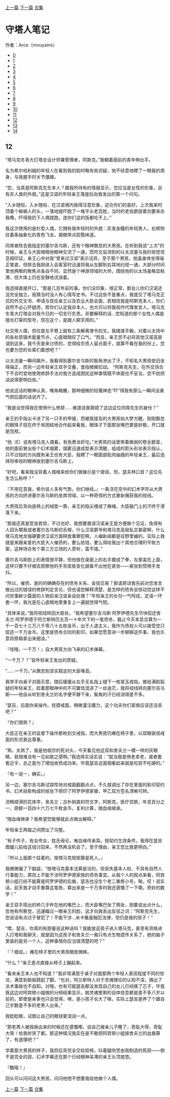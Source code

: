 [上一篇](./守塔人笔记11.md)  [下一篇](./守塔人笔记13.md)   [合集](../同人目录.md)

# 守塔人笔记

作者：Arce（mouyains）

* [0](./守塔人笔记00.md)
* [1](./守塔人笔记01.md)
* [2](./守塔人笔记02.md)
* [3](./守塔人笔记03.md)
* [4](./守塔人笔记04.md)
* [5](./守塔人笔记05.md)
* [6](./守塔人笔记06.md)
* [7](./守塔人笔记07.md)
* [8](./守塔人笔记08.md)
* [9](./守塔人笔记09.md)
* [10](./守塔人笔记10.md)
* [11](./守塔人笔记11.md)
* [12](./守塔人笔记12.md)
* [13](./守塔人笔记13.md)
* [14](./守塔人笔记14.md)

## 12

“塔马克冬青大灯塔总设计师兼管理者，阿斯克。”我朝着面前的青年伸出手。

名为希尔哈利姆的年轻人在看到我的脸时略有些迟疑，他不经意地瞟了一眼我的周身，与我握手时关节僵硬。

“您，当真是阿斯克先生本人？据我所持有的情报显示，您应当是女性的形象，且有非人类的外貌。”这是汉诺的年轻亲王落座后向我发出的第一个问句。

“入乡随俗，入乡随俗，在汉诺境内我得注意形象，迎合你们的喜好。上次我来时顶着个蜥蜴人的头，一落地就吓跑了一堆平头老百姓，当时的老伯爵提着剑要来杀我嘞，吓得我扔下人偶就跑，连你们这的饭都吃不上。”

我这次使用的是杉型人偶，它拥有我年轻时的外貌：灰发金瞳的年轻男人，右颊侧纹着条抽象化的青色飞龙，眉眼带点狡黠味道。

同席者除去我指定的塞尔吉乌斯，还有个眼神飘忽的大男孩。在听到我说“上次”的时候，亲王与大臣暗暗地眼神交流了一通，而符文监测到的以太流量与我的视觉信息相印证，亲王心中对我“曾来过汉诺”表示诧异，至于那个男孩，他虽身体坐得端正笔直，但除去我刚进入会客室时迅速将我从左脚到右耳地扫视一通，大部分时间里他两眼的聚焦点各自不同，显然是个神游领域的大师，围绕他的以太场虽略显粘滞，但大体上仍在安静地流淌着。

我选择直接开口，“那是几百年前的事。你们没印象，很正常，那会儿你们汉诺还没完全独立，我猜当时没人有心情写史书。不过这些不是重点，我提交了塔马克正式的外交文书、申请与现任亲王以及农业大臣会面，若相信我是阿斯克本人，你们自然不必心怀疑虑，若你们认定我非本人，也大可以将我视作代理发言人，塔马克冬青大灯塔会对我今日的一切言行负责。非要解释的话…您知道的那个女性人偶是擅长打架的型号，现在这个，是跟人聊天用的。”

社交用人偶，但仅是左手臂上就有三条解离律令刻文。我揉揉手腕，对着以太场中的各处禁锢术能量节点，心底暗暗叹了口气。“而且，亲王您不必将其他汉诺高层请到这来，我今天是来讨债的，您得给负债人留点面子，就算不看在我的份上，您也要为您的长辈们着想吧？”

以太流量一瞬间飙升，我看得到塞尔吉乌斯的鬓角渗出了汗，不知名大男孩依旧坐得端正，而另一边年轻亲王双手交叠，食指微微扣动。
“阿斯克先生，在外交场合下不合时宜地使用修辞手法对我方造成困扰这种事情既不体面也不妥当，您不妨把话说得更明白些。”

他说这话的眼神认真，嘴角略撇，那种细微的轻蔑神态“吓”得我有那么一瞬间没勇气把后面的话说齐了。

“我是没觉得我在使用什么修辞……难道说我猜错了这边这位同席先生的身份？”

亲王的手指尖卡进了另一只手的甲缝，而被我提及的大男孩如大梦方醒，刚刚飘忽的眼珠子现在终于肯团结地合作起来看我，眼珠子下面那张嘴巴更是妙极，开口就是包袱。

“他（E）说有塔马克人偶看，有免费龙虾吃。”大男孩的话里带着微弱的卷舌颤音，他的面前冒出些个幻术烟雾，烟雾迅速成型表示清醒，组成的箭头形状表示指认，只不过指的方向既有亲王也有大臣，我瞟了一眼面部肌肉抽搐的年轻亲王，最后选择将审视的眼神放到塞尔吉乌斯上。

“好吧，看来我没背着人偶棺来给你们做展示是个错误，但，瑟夫林口音？这位先生怎么称呼？”

『不用在意我，希尔说人多有气势。你们继续。』一条浮在空中的幻术字符从大男孩的方向挤进塞尔吉乌斯的坐席领域，以一种奇怪的方式重新捕获我的视线。

大男孩后背向座椅上的绒垫一靠，亲王的指尖缠成了麻绳，大臣脑门上的汗终于滑落下来。

“那我还真是受宠若惊，不过也好，我想要邀请汉诺亲王是方便做个见证，免得有人回头嚼我或者塞尔吉乌斯的舌根，什么汉诺爵爷和塔马克高层私交甚密啊，什么塔马克地龙强硬要求汉诺方面释放重罪犯啊，人编新闻都是往野里编的，实际上我就是来跟亲爱的大臣大人催债的，要么给钱，要么得给我出个其他合理的平账方案，这种场合有个第三方立场的人旁听，蛮不错。”

塞尔吉乌斯脸上的表情很平静，但他放在桌面上的右手握成了拳，左掌盖在上面，这样只要不仔细去观察他的手背皮肤变化就看不出他在紧张——紧张到惯用手发抖。

“所以，催债，是的的确确存在的债务关系、金钱交易？那请原谅我先前对您发言做出过的错误的修辞判定言论，但也请您解释清楚，是怎样的债务会惊动您这样不问世事鲜少露面的人物前来汉诺亲自处理？”年轻亲王的长句一气呵成，定语一环套一环，我光是在心底暗地里重复上一遍就觉得气短。

“具体来说，”我将视线转回大臣处，“我希望塞尔吉乌斯·阿罗伊德先生尽快偿还舍夫兰·阿罗伊德于阿兰斯特历五百一十年欠下的一笔债务，截止今天本息合算为一千一百七十三万八千零八十五枚金币，出于人道主义，我作为债权人可以接受您只偿还一千万金币。这里是债务合同的影印，如果您愿意进一步聊聊这件事，我也乐意将原稿拿出来细谈。”

『哇哦，一千万！』自大男孩方向飞来的幻术弹幕。

“一千万？？”自年轻亲王发出的质疑。

“……一千万。”从飘忽到坚实稳定的大臣嗓音。

我举手向桌子对面示意，随后缓缓从左手无名指上褪下一枚翠玉戒指，推给满脸狐疑的年轻亲王，趁着那眼神中的不可置信混进了一丝迷茫，我将视线转向塞尔吉乌斯——他自从听到舍夫兰的名字便平静下来，鬓角的汗已经消得差不多。

“瑟吉，后面你来操作。抚摸戒面，稍微灌注魔力，这个功夫你们家族应该还没丢吧？”

『你们很熟？』

大臣正在亲王的监督下操作那枚刻文戒指，而大男孩仍瘫在椅子里，以双眼直视戒面的形式表达尊重。

“熟，太熟了，我是他祖宗的死对头，今天看见他这双和舍夫兰一模一样的灰眼睛，我很难没有一见如故之感啊。”我选择实话实说：“就当我是倚老卖老，或者套套近乎，总之是为了增加收债成功率。毕竟瑟吉这面相看起来就是吃软不吃硬的。”

『有一说一，确实。』

另一边，塞尔吉乌斯试探性地对戒面戳戳点点，不久就调出了存在里面的影印契约书，幻术投影构成的纸张下侧印了阿罗伊德家徽，甲乙双方签名清晰可辨。

流畅顺滑的花体字，舍夫兰；古朴刚直的符文字，阿斯克。医疗贷款，年息百分之一，原额一百四十六万七千枚金币，复利计算，随血缘继承。

“随血缘继承？我希望您能够就此点做出解释。”

年轻亲王两眉之间攒出了沟壑。

“有子传子，有女传女，姓氏毋论，唯血缘传承耳。按契约生效条件，我得在瑟吉蹬腿儿前给这钱讨回来，不然再没机会了。至于理由，亲王您比我更明白。”

『所以上面那个挂着的，按塔马克规矩算是死人。』

我微微偏了下脑袋，“按塔马克基本法算是活的，但丧失基本人权、不具有自然人行事能力，原则上不能干涉阿罗伊德家族的债务事宜。从我个人的观点来看，阿宾顿小姐已经不能算是阿罗伊德的后裔，瑟吉也没生个老二重练小号，唉，哎！说实话，前天我才动手重算这笔账，算出来是一千万多时我还感慨了一下嘞，奇妙的数学！”

亲王双手搭出的桥几乎杵在他的嘴巴上，而大臣嘴巴张了两张，刚要说出点什么，忽地有所察觉，迅速瞄过一眼亲王的脸，这才向我丢出反驳之词：“阿斯克先生，您说话有点过于冒犯了！不能干涉…米卡雅虽触犯法律，但仍是我的孩子！”

“喂，瑟吉，你真的有胆量说这种话吗？我能放这孩子进入塔马克，甚至有资格进入灯塔和我聊天，就是因为这孩子和舍夫兰一裔只有点生物遗传关系了，她的脑子里装的是另一个人，这种事情你应当很清楚的吧？”

『？细说。』瘫在椅子里的大男孩眼皮微眯。

“什么？”亲王差点直接从椅子上蹦起来。

“看来亲王本人也不知道？”我非常满意于桌子对面那两个年轻人表现程度不同的惊诧，满意到偷偷跷起了脚。“也对，阿兰斯特人对于灵魂理论的认知不深，搞出了法术事故也不自知。对哦，也有可能瑟吉都没发现自己的女儿已经换了芯子，毕竟我这边对阿宾顿小姐做的分频结果显示，她灵魂里剩的自体信息都是差不多八岁以前的，即使是亲爹也只会觉得，嗐，是小孩子长大了嘛，实际上瑟吉是养了个跟自己岁数差不多的老男人出来。”

我眨眨眼，试图让自己的眼球更湿润一点。

“那老男人被我揪出来的时候还在感慨嘞，说自己被亲儿子睡了，奇耻大辱，奇耻大辱！给我听哭了都。那这种情况我实在是不敢把阿宾顿小姐按舍夫兰的血裔算了，有道理吧？”

学着那大男孩的样子，我将后背完全交给软椅，抖着腿欣赏由我制造的死寂——倒不是完全的寂，幻术字幕还在那个已经眼神呆滞的亲王头顶晃悠。

『酷哦！』

回头可以问问这大男孩，问问他想不想要我给他做个人偶。



[上一篇](./守塔人笔记11.md)  [下一篇](./守塔人笔记13.md)  [合集](../同人目录.md)